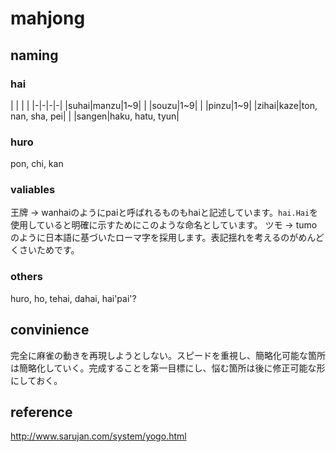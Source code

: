 # mahjong

## naming

### hai

| | | |
|-|-|-|-|
|suhai|manzu|1~9|
|     |souzu|1~9|
|     |pinzu|1~9|
|zihai|kaze|ton, nan, sha, pei|
|     |sangen|haku, hatu, tyun|

### huro

pon, chi, kan

### valiables

王牌 -> wanhaiのようにpaiと呼ばれるものもhaiと記述しています。`hai.Hai`を使用していると明確に示すためにこのような命名としています。
ツモ -> tumoのように日本語に基づいたローマ字を採用します。表記揺れを考えるのがめんどくさいためです。

### others

huro, ho, tehai, dahai, hai'pai'?

## convinience

完全に麻雀の動きを再現しようとしない。スピードを重視し、簡略化可能な箇所は簡略化していく。完成することを第一目標にし、悩む箇所は後に修正可能な形にしておく。

## reference

http://www.sarujan.com/system/yogo.html
